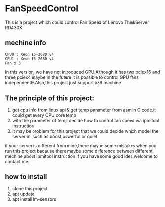 # FanSpeedControl
This is a project which could control Fan Speed of Lenovo ThinkServer RD430X
## mechine info
```text
CPU0 : Xeon E5-2680 v4
CPU1 : Xeon E5-2680 v4
Fan x 3
```
In this version, we have not introduced GPU.Although it has two pciex16 and three pciex4
maybe in the future it is possible to control GPU fans independently.Also,this project just support x86 machine
## The principle of this project:
1. get cpu info from linux api & get temp parameter from asm in C code.it could get every CPU core temp
2. with the parameter of temp,decide how to control fan speed via ipmitool instruction
3. it may be problem for this project that we could decide which model the server in ,such as boost,powerful or quiet

if your server is different from mine,there maybe some mistakes when you run this project
bacause there maybe some difference between different mechine about ipmitool instruction
if you have some good idea,welcome to contact me.
## how to install
1. clone this project
2. apt update
3. apt install lm-sensors